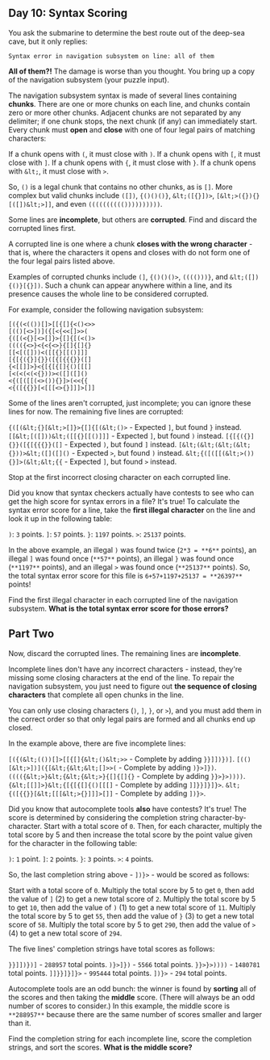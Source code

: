 ## Day 10: Syntax Scoring

You ask the submarine to determine the best route out of the deep-sea cave, but it only replies:

```text
Syntax error in navigation subsystem on line: all of them
```

**All of them?!** The damage is worse than you thought. You bring up a copy of the navigation subsystem (your puzzle input).

The navigation subsystem syntax is made of several lines containing **chunks**. There are one or more chunks on each line, and chunks contain zero or more other chunks. Adjacent chunks are not separated by any delimiter; if one chunk stops, the next chunk (if any) can immediately start. Every chunk must **open** and **close** with one of four legal pairs of matching characters:


If a chunk opens with `(`, it must close with `)`.
If a chunk opens with `[`, it must close with `]`.
If a chunk opens with `{`, it must close with `}`.
If a chunk opens with `&lt;`, it must close with `>`.


So, `()` is a legal chunk that contains no other chunks, as is `[]`. More complex but valid chunks include `([])`, `{()()()}`, `&lt;([{}])>`, `[&lt;>({}){}[([])&lt;>]]`, and even `(((((((((())))))))))`.

Some lines are **incomplete**, but others are **corrupted**. Find and discard the corrupted lines first.

A corrupted line is one where a chunk **closes with the wrong character** - that is, where the characters it opens and closes with do not form one of the four legal pairs listed above.

Examples of corrupted chunks include `(]`, `{()()()>`, `(((()))}`, and `&lt;([]){()}[{}])`. Such a chunk can appear anywhere within a line, and its presence causes the whole line to be considered corrupted.

For example, consider the following navigation subsystem:

```text
[({(<(())[]>[[{[]{<()<>>
[(()[<>])]({[<{<<[]>>(
{([(<{}[<>[]}>{[]{[(<()>
(((({<>}<{<{<>}{[]{[]{}
[[<[([]))<([[{}[[()]]]
[{[{({}]{}}([{[{{{}}([]
{<[[]]>}<{[{[{[]{()[[[]
[<(<(<(<{}))><([]([]()
<{([([[(<>()){}]>(<<{{
<{([{{}}[<[[[<>{}]]]>[]]
```

Some of the lines aren't corrupted, just incomplete; you can ignore these lines for now. The remaining five lines are corrupted:


`{([(&lt;{}[&lt;>[]}>{[]{[(&lt;()>` - Expected `]`, but found `}` instead.
`[[&lt;[([]))&lt;([[{}[[()]]]` - Expected `]`, but found `)` instead.
`[{[{({}]{}}([{[{{{}}([]` - Expected `)`, but found `]` instead.
`[&lt;(&lt;(&lt;(&lt;{}))>&lt;([]([]()` - Expected `>`, but found `)` instead.
`&lt;{([([[(&lt;>()){}]>(&lt;&lt;{{` - Expected `]`, but found `>` instead.


Stop at the first incorrect closing character on each corrupted line.

Did you know that syntax checkers actually have contests to see who can get the high score for syntax errors in a file? It's true! To calculate the syntax error score for a line, take the **first illegal character** on the line and look it up in the following table:


`)`: `3` points.
`]`: `57` points.
`}`: `1197` points.
`>`: `25137` points.


In the above example, an illegal `)` was found twice (`2*3 = **6**` points), an illegal `]` was found once (`**57**` points), an illegal `}` was found once (`**1197**` points), and an illegal `>` was found once (`**25137**` points). So, the total syntax error score for this file is `6+57+1197+25137 = **26397**` points!

Find the first illegal character in each corrupted line of the navigation subsystem. **What is the total syntax error score for those errors?**

## Part Two

Now, discard the corrupted lines.  The remaining lines are **incomplete**.

Incomplete lines don't have any incorrect characters - instead, they're missing some closing characters at the end of the line. To repair the navigation subsystem, you just need to figure out **the sequence of closing characters** that complete all open chunks in the line.

You can only use closing characters (`)`, `]`, `}`, or `>`), and you must add them in the correct order so that only legal pairs are formed and all chunks end up closed.

In the example above, there are five incomplete lines:


`[({(&lt;(())[]>[[{[]{&lt;()&lt;>>` - Complete by adding `}}]])})]`.
`[(()[&lt;>])]({[&lt;{&lt;&lt;[]>>(` - Complete by adding `)}>]})`.
`(((({&lt;>}&lt;{&lt;{&lt;>}{[]{[]{}` - Complete by adding `}}>}>))))`.
`{&lt;[[]]>}&lt;{[{[{[]{()[[[]` - Complete by adding `]]}}]}]}>`.
`&lt;{([{{}}[&lt;[[[&lt;>{}]]]>[]]` - Complete by adding `])}>`.


Did you know that autocomplete tools **also** have contests? It's true! The score is determined by considering the completion string character-by-character. Start with a total score of `0`. Then, for each character, multiply the total score by 5 and then increase the total score by the point value given for the character in the following table:


`)`: `1` point.
`]`: `2` points.
`}`: `3` points.
`>`: `4` points.


So, the last completion string above - `])}>` - would be scored as follows:


Start with a total score of `0`.
Multiply the total score by 5 to get `0`, then add the value of `]` (2) to get a new total score of `2`.
Multiply the total score by 5 to get `10`, then add the value of `)` (1) to get a new total score of `11`.
Multiply the total score by 5 to get `55`, then add the value of `}` (3) to get a new total score of `58`.
Multiply the total score by 5 to get `290`, then add the value of `>` (4) to get a new total score of `294`.


The five lines' completion strings have total scores as follows:


`}}]])})]` - `288957` total points.
`)}>]})` - `5566` total points.
`}}>}>))))` - `1480781` total points.
`]]}}]}]}>` - `995444` total points.
`])}>` - `294` total points.


Autocomplete tools are an odd bunch: the winner is found by **sorting** all of the scores and then taking the **middle** score. (There will always be an odd number of scores to consider.) In this example, the middle score is `**288957**` because there are the same number of scores smaller and larger than it.

Find the completion string for each incomplete line, score the completion strings, and sort the scores. **What is the middle score?**
